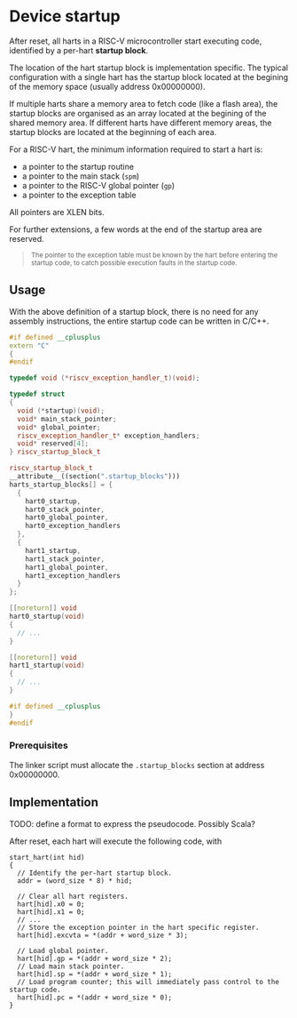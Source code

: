 # Device startup

After reset, all harts in a RISC-V microcontroller start executing code, identified by a 
per-hart **startup block**.

The location of the hart startup block is implementation specific. The typical 
configuration with a single hart has the startup block located at the begining 
of the memory space (usually address 0x00000000).

If multiple harts share a memory area to fetch code (like a flash area), the 
startup blocks are organised as an array located at the begining of the shared 
memory area. If different harts have different memory areas, the startup blocks 
are located at the beginning of each area.

For a RISC-V hart, the minimum information required to start a hart is:

- a pointer to the startup routine
- a pointer to the main stack (`spm`)
- a pointer to the RISC-V global pointer (`gp`)
- a pointer to the exception table

All pointers are XLEN bits.

For further extensions, a few words at the end of the startup area are reserved.

> <sup>The pointer to the exception table must be known by the hart before entering 
  the startup code, to catch possible execution faults in the startup code.</sup>

## Usage

With the above definition of a startup block, there is no need for any assembly 
instructions, the entire startup code can be written in C/C++.

```c++
#if defined __cplusplus
extern "C"
{
#endif

typedef void (*riscv_exception_handler_t)(void);

typedef struct
{
  void (*startup)(void);
  void* main_stack_pointer;
  void* global_pointer;
  riscv_exception_handler_t* exception_handlers;
  void* reserved[4];
} riscv_startup_block_t

riscv_startup_block_t
__attribute__((section(".startup_blocks")))
harts_startup_blocks[] = {
  {
    hart0_startup,
    hart0_stack_pointer,
    hart0_global_pointer,
    hart0_exception_handlers
  },
  {
    hart1_startup,
    hart1_stack_pointer,
    hart1_global_pointer,
    hart1_exception_handlers
  }
};

[[noreturn]] void
hart0_startup(void)
{
  // ...
}

[[noreturn]] void
hart1_startup(void)
{
  // ...
}

#if defined __cplusplus
}
#endif
```

### Prerequisites

The linker script must allocate the `.startup_blocks` section at address 0x00000000.

## Implementation

TODO: define a format to express the pseudocode. Possibly Scala?

After reset, each hart will execute the following code, with 

```
start_hart(int hid) 
{
  // Identify the per-hart startup block.
  addr = (word_size * 8) * hid;
  
  // Clear all hart registers.
  hart[hid].x0 = 0;
  hart[hid].x1 = 0;
  // ...
  // Store the exception pointer in the hart specific register.
  hart[hid].excvta = *(addr + word_size * 3);
  
  // Load global pointer.
  hart[hid].gp = *(addr + word_size * 2);
  // Load main stack pointer.
  hart[hid].sp = *(addr + word_size * 1);
  // Load program counter; this will immediately pass control to the startup code.
  hart[hid].pc = *(addr + word_size * 0);
}
```
